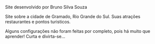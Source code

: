 Site desenvolvido por Bruno Silva Souza






Site sobre a cidade de Gramado, Rio Grande do Sul. Suas atrações restaurantes e pontos turisticos.





Alguns configurações não foram feitas por completo, pois há muito que aprender! 
Curta e divirta-se...
